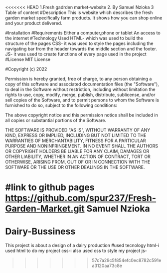 <<<<<<< HEAD
 1.Fresh gadrden market-website
 2. By Samuel Nzioka
 3 Table of content
#Description
This is website which describes the fresh garden market specifically farm products. It shows how you can shop online and your product delivered.

#Installation
#Requirements
Either a computer,phone or tablet
An access to the internet
#Technology Used
HTML- which was used to build the structure of the pages
CSS- it was used to style the pages including the navigating bar from the header towards the middle section and the footer.
JS- it was used to create functions of every page used in the project
#License
MIT License

#Copyright (c) 2022

Permission is hereby granted, free of charge, to any person obtaining a copy of this software and associated documentation files (the "Software"), to deal in the Software without restriction, including without limitation the rights to use, copy, modify, merge, publish, distribute, sublicense, and/or sell copies of the Software, and to permit persons to whom the Software is furnished to do so, subject to the following conditions:

The above copyright notice and this permission notice shall be included in all copies or substantial portions of the Software.

THE SOFTWARE IS PROVIDED "AS IS", WITHOUT WARRANTY OF ANY KIND, EXPRESS OR IMPLIED, INCLUDING BUT NOT LIMITED TO THE WARRANTIES OF MERCHANTABILITY, FITNESS FOR A PARTICULAR PURPOSE AND NONINFRINGEMENT. IN NO EVENT SHALL THE AUTHORS OR COPYRIGHT HOLDERS BE LIABLE FOR ANY CLAIM, DAMAGES OR OTHER LIABILITY, WHETHER IN AN ACTION OF CONTRACT, TORT OR OTHERWISE, ARISING FROM, OUT OF OR IN CONNECTION WITH THE SOFTWARE OR THE USE OR OTHER DEALINGS IN THE SOFTWARE.

#link to github pages
https://github.com/spur237/Fresh-Garden-Market.git
Samuel Nzioka
=======
# Dairy-Bussiness
This project is about a design of a dairy production
#used tecnology
html-i used html to do my project
css-i also used css to style my project
js-
>>>>>>> 57c7a29c5f854efc0ec8782c591ea3120aa73c8e
